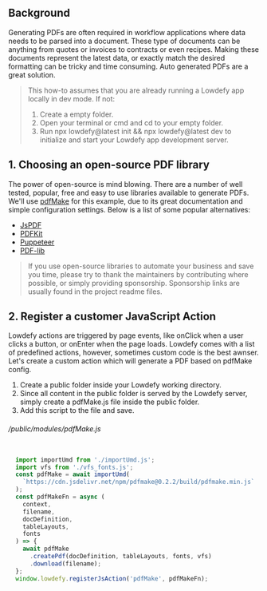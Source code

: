 ## Background
Generating PDFs are often required in workflow applications where data needs to be parsed into a document. These type of documents can be anything from quotes or invoices to contracts or even recipes. Making these documents represent the latest data, or exactly match the desired formatting can be tricky and time consuming. Auto generated PDFs are a great solution.

> This how-to assumes that you are already running a Lowdefy app locally in dev mode. If not:
> 
> 1. Create a empty folder.
> 2. Open your terminal or cmd and cd to your empty folder.
> 3. Run npx lowdefy@latest init && npx lowdefy@latest dev to initialize and start your Lowdefy app development server.


## 1. Choosing an open-source PDF library
The power of open-source is mind blowing. There are a number of well tested, popular, free and easy to use libraries available to generate PDFs.
We'll use [pdfMake](https://github.com/bpampuch/pdfmake) for this example, due to its great documentation and simple configuration settings.
Below is a list of some popular alternatives:

-  [JsPDF](https://github.com/MrRio/jsPDF)
-  [PDFKit](https://github.com/foliojs/pdfkit)
-  [Puppeteer](https://github.com/puppeteer/puppeteer)
-  [PDF-lib](https://github.com/Hopding/pdf-lib)

> If you use open-source libraries to automate your business and save you time, please try to thank the maintainers by contributing where possible, or simply providing sponsorship. Sponsorship links are usually found in the project readme files.

## 2. Register a customer JavaScript Action
Lowdefy actions are triggered by page events, like onClick when a user clicks a button, or onEnter when the page loads. Lowdefy comes with a list of predefined actions, however, sometimes custom code is the best awnser. Let's create a custom action which will generate a PDF based on pdfMake config.

1. Create a public folder inside your Lowdefy working directory.
2. Since all content in the public folder is served by the Lowdefy server, simply create a pdfMake.js file inside the public folder.
3. Add this script to the file and save.

###### /public/modules/pdfMake.js
```js 

  import importUmd from './importUmd.js';
  import vfs from './vfs_fonts.js';
  const pdfMake = await importUmd(
    `https://cdn.jsdelivr.net/npm/pdfmake@0.2.2/build/pdfmake.min.js`
  );
  const pdfMakeFn = async (
    context,
    filename,
    docDefinition,
    tableLayouts,
    fonts
  ) => {
    await pdfMake
      .createPdf(docDefinition, tableLayouts, fonts, vfs)
      .download(filename);
  };
  window.lowdefy.registerJsAction('pdfMake', pdfMakeFn);

```
